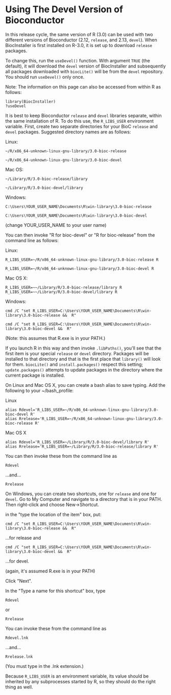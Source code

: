 Using The Devel Version of Bioconductor
=======================================

In this release cycle, the same version of R (3.0) can be used with
two different versions of Bioconductor (2.12, `release`, and 2.13,
`devel`).  When BiocInstaller is first installed on R-3.0, it is set
up to download `release` packages.
    
To change this, run the <code>useDevel()</code> function. With
argument <code>TRUE</code> (the default), it will download the `devel`
version of BiocInstaller and subsequently all packages downloaded with
<code>biocLite()</code> will be from the `devel` repository. You should
run <code>useDevel()</code> only once.

Note: The information on this page can also be accessed from within R
as follows:

    library(BiocInstaller)
    ?useDevel
    
It is best to keep Bioconductor `release` and `devel` libraries separate,
within the same installation of R.  To do this use, the
<code>R_LIBS_USER</code> environment variable.  First, create two
separate directories for your BioC `release` and `devel`
packages. Suggested directory names are as follows:
    
Linux:
    
    ~/R/x86_64-unknown-linux-gnu-library/3.0-bioc-release
    
    ~/R/x86_64-unknown-linux-gnu-library/3.0-bioc-devel

Mac OS:
    
    ~/Library/R/3.0-bioc-release/library
    
    ~/Library/R/3.0-bioc-devel/library

Windows:
    
    C:\Users\YOUR_USER_NAME\Documents\R\win-library\3.0-bioc-release
    
    C:\Users\YOUR_USER_NAME\Documents\R\win-library\3.0-bioc-devel
    
(change YOUR_USER_NAME to your user name)
    

You can then invoke "R for bioc-devel" or "R for bioc-release" from
the command line as follows:

Linux:
    
    R_LIBS_USER=~/R/x86_64-unknown-linux-gnu-library/3.0-bioc-release R
    
    R_LIBS_USER=~/R/x86_64-unknown-linux-gnu-library/3.0-bioc-devel R
    
    
Mac OS X:
    
    R_LIBS_USER=~~/Library/R/3.0-bioc-release/library R
    R_LIBS_USER=~~/Library/R/3.0-bioc-devel/library R

Windows:
    
    cmd /C "set R_LIBS_USER=C:\Users\YOUR_USER_NAME\Documents\R\win-library\3.0-bioc-release &&  R"
    
    cmd /C "set R_LIBS_USER=C:\Users\YOUR_USER_NAME\Documents\R\win-library\3.0-bioc-devel &&  R"
    
(Note: this assumes that R.exe is in your PATH.)

If you launch R in this way and then invoke <code>.libPaths()</code>,
you'll see that the first item is your special `release` or `devel`
directory. Packages will be installed to that directory and that is
the first place that <code>library()</code> will look for them.
<code>biocLite()</code> and <code>install.packages()</code> respect
this setting; <code>update.packages()</code> attempts to update
packages in the directory where the current package is installed.


On Linux and Mac OS X, you can create a bash alias to save typing. Add the
following to your ~/bash_profile:
    

Linux
    
    alias Rdevel='R_LIBS_USER=~/R/x86_64-unknown-linux-gnu-library/3.0-bioc-devel R'
    alias Rrelease='R_LIBS_USER=~/R/x86_64-unknown-linux-gnu-library/3.0-bioc-release R'
    
Mac OS X
    
    alias Rdevel='R_LIBS_USER=~/Library/R/3.0-bioc-devel/library R'
    alias Rrelease='R_LIBS_USER=~/Library/R/3.0-bioc-release/library R'

    
You can then invoke these from the command line as
    
    Rdevel
    
...and...
    
    Rrelease


On Windows, you can create two shortcuts, one for `release` and one for
`devel`. Go to My Computer and navigate to a directory that is in your
PATH. Then right-click and choose New->Shortcut.
    
in the "type the location of the item" box, put:
    
    cmd /C "set R_LIBS_USER=C:\Users\YOUR_USER_NAME\Documents\R\win-library\3.0-bioc-release &&  R"
    
...for release and
    
    cmd /C "set R_LIBS_USER=C:\Users\YOUR_USER_NAME\Documents\R\win-library\3.0-bioc-devel &&  R"

...for devel.

(again, it's assumed R.exe is in your PATH)

Click "Next".

In the "Type a name for this shortcut" box, type

    Rdevel

or

    Rrelease
    
You can invoke these from the command line as
    
    Rdevel.lnk
    
...and...
    
    Rrelease.lnk
    
(You must type in the .lnk extension.)
    
Because <code>R_LIBS_USER</code> is an environment variable, its value should be
inherited by any subprocesses started by R, so they should do the
right thing as well.
